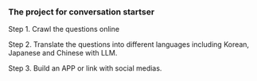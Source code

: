 ### The project for conversation startser

Step 1. Crawl the questions online 

Step 2. Translate the questions into different languages including Korean, Japanese and Chinese with LLM.

Step 3. Build an APP or link with social medias.
